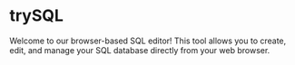 # trySQL
Welcome to our browser-based SQL editor! This tool allows you to create, edit, and manage your SQL database directly from your web browser.
